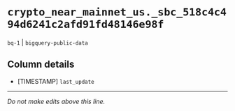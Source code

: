 # `crypto_near_mainnet_us._sbc_518c4c494d6241c2afd91fd48146e98f`
`bq-1` | `bigquery-public-data`

## Column details
* [TIMESTAMP] `last_update`

-------------------------------------------------------------------------------
*Do not make edits above this line.*
